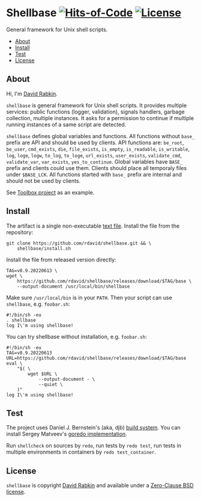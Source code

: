 # Shellbase [![Hits-of-Code](https://hitsofcode.com/github/rdavid/shellbase?branch=master)](https://hitsofcode.com/view/github/rdavid/shellbase?branch=master) [![License](https://img.shields.io/badge/license-0BSD-green)](https://github.com/rdavid/shellbase/blob/master/LICENSE)
General framework for Unix shell scripts.

* [About](#about)
* [Install](#install)
* [Test](#test)
* [License](#license)

## About
Hi, I'm [David Rabkin](http://cv.rabkin.co.il).

`shellbase` is general framework for Unix shell scripts. It provides multiple
services: public functions (logger, validation), signals handlers, garbage
collection, multiple instances. It asks for a permission to continue if
multiple running instances of a same script are detected.

`shellbase` defines global variables and functions. All functions without
`base_` prefix are API and should be used by clients. API functions are:
`be_root`, `be_user`, `cmd_exists`, `die`, `file_exists`, `is_empty`,
`is_readable`, `is_writable`, `log`, `loge`, `logw`, `to_log`, `to_loge`,
`url_exists`, `user_exists`, `validate_cmd`, `validate_var`, `var_exists`,
`yes_to_continue`. Global variables have `BASE_` prefix and clients could use
them. Clients should place all temporaly files under `$BASE_LCK`. All functions
started with `base_` prefix are internal and should not be used by clients.

See [Toolbox project](https://github.com/rdavid/toolbox) as an example.

## Install
The artifact is a single non-executable [text
file](https://github.com/rdavid/shellbase/blob/master/inc/base). Install the
file from the repository:

    git clone https://github.com/rdavid/shellbase.git && \
    	shellbase/install.sh

Install the file from released version directly:

    TAG=v0.9.20220613 \
    wget \
    	https://github.com/rdavid/shellbase/releases/download/$TAG/base \
    	--output-document /usr/local/bin/shellbase

Make sure `/usr/local/bin` is in your `PATH`. Then your script can use
`shellbase`, e.g. `foobar.sh`:

    #!/bin/sh -eu
    . shellbase
    log I\'m using shellbase!

You can try shellbase without installation, e.g. `foobar.sh`:

    #!/bin/sh -eu
    TAG=v0.9.20220613
    URL=https://github.com/rdavid/shellbase/releases/download/$TAG/base
    eval \
    	"$( \
    		wget $URL \
    			--output-document - \
    			--quiet \
    	)"
    log I\'m using shellbase!

## Test
The project uses Daniel J. Bernstein's (aka, djb)
[build system](http://cr.yp.to/redo.html). You can install Sergey Matveev's
[goredo implementation](http://www.goredo.cypherpunks.ru/Install.html).

Run `shellcheck` on sources by `redo`, run tests by `redo test`, run tests in
multiple environments in containers by `redo test_container`.

## License
`shellbase` is copyright [David Rabkin](http://cv.rabkin.co.il) and available
under a [Zero-Clause BSD license](https://github.com/rdavid/shellbase/blob/master/LICENSE).

